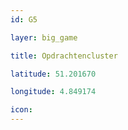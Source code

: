 ```yaml
---
id: G5

layer: big_game

title: Opdrachtencluster

latitude: 51.201670

longitude: 4.849174

icon:
---
```


